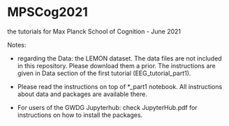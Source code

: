 # MPSCog2021
the tutorials for Max Planck School of Cognition - June 2021

Notes:
* regarding the Data: the LEMON dataset. The data files are not included in this repository. Please download them a prior. The instructions are given in Data section of the first tutorial (EEG_tutorial_part1).

* Please read the instructions on top of *_part1 notebook. All instructions about data and packages are available there.

* For users of the GWDG Jupyterhub: check JupyterHub.pdf for instructions on how to install the packages.